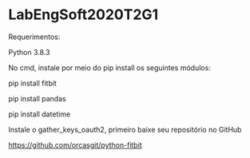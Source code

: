 # LabEngSoft2020T2G1

Requerimentos:

Python 3.8.3

No cmd, instale por meio do pip install os seguintes módulos:

pip install fitbit

pip install pandas

pip install datetime

Instale o gather_keys_oauth2, primeiro baixe seu repositório no GitHub 

https://github.com/orcasgit/python-fitbit